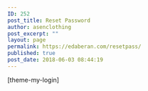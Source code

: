```yaml
---
ID: 252
post_title: Reset Password
author: asenclothing
post_excerpt: ""
layout: page
permalink: https://edaberan.com/resetpass/
published: true
post_date: 2018-06-03 08:44:19
---
```

[theme-my-login]
